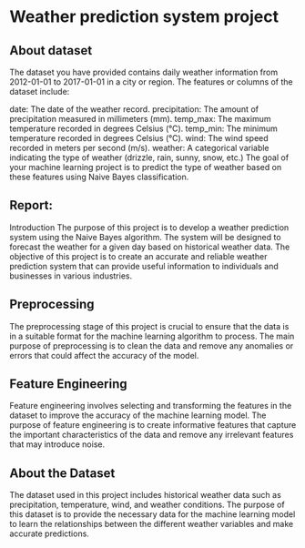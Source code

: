 # Weather prediction system project



## About dataset
The dataset you have provided contains daily weather information from 2012-01-01 to 2017-01-01 in a city or region. The features or columns of the dataset include:

date: The date of the weather record.
precipitation: The amount of precipitation measured in millimeters (mm).
temp_max: The maximum temperature recorded in degrees Celsius (°C).
temp_min: The minimum temperature recorded in degrees Celsius (°C).
wind: The wind speed recorded in meters per second (m/s).
weather: A categorical variable indicating the type of weather (drizzle, rain, sunny, snow, etc.)
The goal of your machine learning project is to predict the type of weather based on these features using Naive Bayes classification.


## Report:
Introduction
The purpose of this project is to develop a weather prediction system using the Naive Bayes algorithm. The system will be designed to forecast the weather for a given day based on historical weather data.
The objective of this project is to create an accurate and reliable weather prediction system that can provide useful information to individuals and businesses in various industries.

## Preprocessing
The preprocessing stage of this project is crucial to ensure that the data is in a suitable format for the machine learning algorithm to process. The main purpose of preprocessing is to clean the data and remove any anomalies or errors that could affect the accuracy of the model.

## Feature Engineering
Feature engineering involves selecting and transforming the features in the dataset to improve the accuracy of the machine learning model. The purpose of feature engineering is to create informative features that capture the important characteristics of the data and remove any irrelevant features that may introduce noise.

## About the Dataset
The dataset used in this project includes historical weather data such as precipitation, temperature, wind, and weather conditions. The purpose of this dataset is to provide the necessary data for the machine learning model to learn the relationships between the different weather variables and make accurate predictions.

